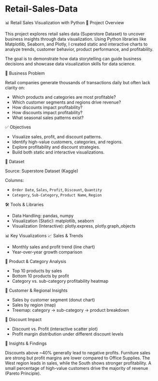 # Retail-Sales-Data

📊 Retail Sales Visualization with Python
📝 Project Overview

This project explores retail sales data (Superstore Dataset) to uncover business insights through data visualization. Using Python libraries like Matplotlib, Seaborn, and Plotly, I created static and interactive charts to analyze trends, customer behavior, product performance, and profitability.

The goal is to demonstrate how data storytelling can guide business decisions and showcase data visualization skills for data science.

🎯 Business Problem

Retail companies generate thousands of transactions daily but often lack clarity on:

* Which products and categories are most profitable?
* Which customer segments and regions drive revenue?
* How discounts impact profitability?
* How discounts impact profitability?
* What seasonal sales patterns exist?

✅ Objectives

* Visualize sales, profit, and discount patterns.
* Identify high-value customers, categories, and regions.
* Explore profitability and discount strategies.
* Build both static and interactive visualizations.

📂 Dataset

Source: Superstore Dataset (Kaggle)

Columns:
* `Order Date`, `Sales`, `Profit`, `Discount`, `Quantity` 
* `Category`, `Sub-Category`, `Product Name`, `Region`

🛠️ Tools & Libraries

* Data Handling: pandas, numpy
* Visualization (Static): matplotlib, seaborn
* Visualization (Interactive): plotly.express, plotly.graph_objects

📊 Key Visualizations
📈 Sales & Trends
* Monthly sales and profit trend (line chart)
* Year-over-year growth comparison

🛒 Product & Category Analysis
* Top 10 products by sales
* Bottom 10 products by profit
* Category vs. sub-category profitability heatmap

👥 Customer & Regional Insights
* Sales by customer segment (donut chart)
* Sales by region (map)
* Treemap: category → sub-category → product breakdown

💸 Discount Impact
* Discount vs. Profit (interactive scatter plot)
* Profit margin distribution under different discount levels

🔑 Insights & Findings

Discounts above ~40% generally lead to negative profits.
Furniture sales are strong but profit margins are lower compared to Office Supplies.
The West region leads in sales, while the South shows stronger profitability.
A small percentage of high-value customers drive the majority of revenue (Pareto Principle).
